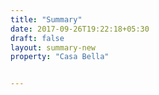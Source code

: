 ```yaml
---
title: "Summary"
date: 2017-09-26T19:22:18+05:30
draft: false
layout: summary-new
property: "Casa Bella"


---
```


